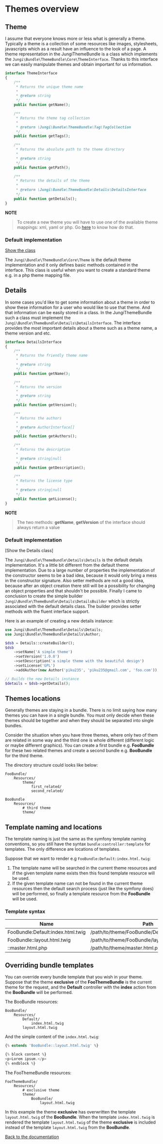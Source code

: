 Themes overview
===============

Theme
-----

I assume that everyone knows more or less what is generally a theme. Typically a theme is a collection of some resources 
like images, stylesheets, javascripts which as a result have an influence to the look of a page. A theme representation in the
JungiThemeBundle is a class which implements the `Jungi\Bundle\ThemeBundle\Core\ThemeInterface`. Thanks to this interface 
we can easily manipulate themes and obtain important for us information.

```php
interface ThemeInterface
{
    /**
     * Returns the unique theme name
     *
     * @return string
     */
    public function getName();

    /**
     * Returns the theme tag collection
     *
     * @return \Jungi\Bundle\ThemeBundle\Tag\TagCollection
     */
    public function getTags();

    /**
     * Returns the absolute path to the theme directory
     *
     * @return string
     */
    public function getPath();

    /**
     * Returns the details of the theme
     *
     * @return \Jungi\Bundle\ThemeBundle\Details\DetailsInterface
     */
    public function getDetails();
}
```

**NOTE**

> To create a new theme you will have to use one of the available theme mappings: xml, yaml or php. Go [here](https://github.com/piku235/JungiThemeBundle/tree/master/Resources/doc/index.md#theme-mappings)
> to know how do that.

### Default implementation

[Show the class](https://github.com/piku235/JungiThemeBundle/blob/master/Core/Theme.php)

The `Jungi\Bundle\ThemeBundle\Core\Theme` is the default theme implementation and it only defines basic methods contained
in the interface. This class is useful when you want to create a standard theme e.g. in a php theme mapping file.

Details
-------

In some cases you'd like to get some information about a theme in order to show these information for a user who would 
like to use that theme. And that information can be easily stored in a class. In the JungiThemeBundle such a class must 
implement the `Jungi\Bundle\ThemeBundle\Details\DetailsInterface`. The interface provides the most important details about 
a theme such as a theme name, a theme version and etc.

```php
interface DetailsInterface
{
    /**
     * Returns the friendly theme name
     *
     * @return string
     */
    public function getName();

    /**
     * Returns the version
     *
     * @return string
     */
    public function getVersion();

    /**
     * Returns the authors
     *
     * @return AuthorInterface[]
     */
    public function getAuthors();

    /**
     * Returns the description
     *
     * @return string|null
     */
    public function getDescription();

    /**
     * Returns the license type
     *
     * @return string|null
     */
    public function getLicense();
}
```

**NOTE**

> The two methods: **getName**, **getVersion** of the interface should always return a value

### Default implementation

[Show the Details class]

The `Jungi\Bundle\ThemeBundle\Details\Details` is the default details implementation. It's a little bit different from the
default theme implementation. Due to a large number of properties the implementation of the constructor seems to be a bad
idea, because it would only bring a mess in the constructor signature. Also setter methods are not a good idea, because 
after an object creation there still will be a possibility for changing an object properties and that shouldn't be possible. 
Finally I came to conclusion to create the simple builder `Jungi\Bundle\ThemeBundle\Details\DetailsBuilder` which is strictly 
associated with the default details class. The builder provides setter methods with the fluent interface support.

Here is an example of creating a new details instance:

```php
use Jungi\Bundle\ThemeBundle\Details\Details;
use Jungi\Bundle\ThemeBundle\Details\Author;

$dsb = Details::createBuilder();
$dsb
    ->setName('A simple theme')
    ->setVersion('1.0.0')
    ->setDescription('a simple theme with the beautiful design')
    ->setLicense('GPL')
    ->addAuthor(new Author('piku235', 'piku235@gmail.com', 'foo.com'));

// Builds the new Details instance
$details = $dsb->getDetails();
```

Themes locations
----------------

Generally themes are staying in a bundle. There is no limit saying how many themes you can have in a single bundle. You
must only decide when these themes should be together and when they should be separated into single bundles.

Consider the situation when you have three themes, where only two of them are related in some way and the third one is
whole different (different logic or maybe different graphics). You can create a first bundle e.g. **FooBundle** for these
two related themes and create a second bundle e.g. **BooBundle** for the third theme.

The directory structure could looks like below:

```
FooBundle/
    Resources/
        theme/
            first_related/
            second_related/

BooBundle
    Resources/
        # third theme
        theme/
```

Template naming and locations
-----------------------------

The template naming is just the same as the symfony template naming conventions, so you still have the syntax `bundle:controller:template`
for templates. The only difference are locations of templates.

Suppose that we want to render e.g `FooBundle:Default:index.html.twig`:

1. The template name will be searched in the current theme resources and if the given template name exists then this found
template resource will be used.
2. If the given template name can not be found in the current theme resources then the default search process (just like
the symfony does) will be performed, so finally a template resource from the **FooBundle** will be used.

### Template syntax

Name | Path
---- | ----
FooBundle:Default:index.html.twig | /path/to/theme/FooBundle/Default/index.html.twig
FooBundle::layout.html.twig | /path/to/theme/FooBundle/layout.html.twig
::master.html.php | /path/to/theme/master.html.php

Overriding bundle templates
---------------------------

You can override every bundle template that you wish in your theme. Suppose that the theme **exclusive** of the **FooThemeBundle**
is the current theme for the request, and the **Default** controller with the **index** action from the **BooBundle**
will be performed.

The BooBundle resources:

```
BooBundle/
    Resources/
        Default/
            index.html.twig
        layout.html.twig
```

And the simple content of the `index.html.twig`:

```php
{% extends 'BooBundle::layout.html.twig' %}

{% block content %}
<p>Lorem ipsum.</p>
{% endblock %}
```

The FooThemeBundle resources:

```
FooThemeBundle/
    Resources/
        # exclusive theme
        theme/
            BooBundle/
                layout.html.twig
```

In this example the theme **exclusive** has overwritten the template `layout.html.twig` of the **BooBundle**. When the
template `index.html.twig` is rendered the template `layout.html.twig` of the theme **exclusive** is included instead
of the template `layout.html.twig` from the **BooBundle**.

[Back to the documentation](https://github.com/piku235/JungiThemeBundle/blob/master/Resources/doc/index.md)